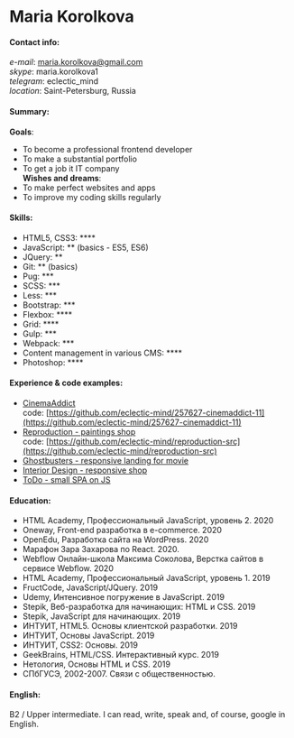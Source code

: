 # Maria Korolkova
#### Contact info:
_e-mail_: [maria.korolkova@gmail.com](maria.korolkova@gmail.com)  
_skype_: maria.korolkova1  
_telegram_: eclectic_mind  
_location_: Saint-Petersburg, Russia  
#### Summary:
**Goals**:
* To become a professional frontend developer  
* To make a substantial portfolio  
* To get a job it IT company  
**Wishes and dreams**:  
* To make perfect websites and apps  
* To improve my coding skills regularly  
#### Skills:
* HTML5, CSS3: ****
* JavaScript: ** (basics - ES5, ES6)
* JQuery: **
* Git: ** (basics)
* Pug: ***
* SCSS: ***
* Less: ***
* Bootstrap: ***
* Flexbox: ****
* Grid: ****
* Gulp: ***
* Webpack: ***
* Content management in various CMS: ****
* Photoshop: ****
#### Experience & code examples:
* [CinemaAddict](https://eclectic-mind.github.io/cinemaaddict-public/)  
code: [https://github.com/eclectic-mind/257627-cinemaddict-11](https://github.com/eclectic-mind/257627-cinemaddict-11)  
* [Reproduction - paintings shop](https://eclectic-mind.github.io/reproduction-public/)  
code: [https://github.com/eclectic-mind/reproduction-src](https://github.com/eclectic-mind/reproduction-src)  
* [Ghostbusters - responsive landing for movie](https://github.com/eclectic-mind/ghostbusters)  
* [Interior Design - responsive shop](https://github.com/eclectic-mind/interior-design)  
* [ToDo - small SPA on JS](https://github.com/eclectic-mind/to-do-app-webcademy)  
#### Education:
* HTML Academy, Профессиональный JavaScript, уровень 2. 2020
* Oneway, Front-end разработка в e-commerce. 2020
* OpenEdu, Разработка сайта на WordPress. 2020
* Марафон Зара Захарова по React. 2020.
* Webflow Онлайн-школа Максима Соколова, Верстка сайтов в сервисе Webflow. 2020
* HTML Academy, Профессиональный JavaScript, уровень 1. 2019
* FructCode, JavaScript/JQuery. 2019
* Udemy, Интенсивное погружение в JavaScript. 2019
* Stepik, Веб-разработка для начинающих: HTML и CSS. 2019
* Stepik, JavaScript для начинающих. 2019
* ИНТУИТ, HTML5. Основы клиентской разработки. 2019
* ИНТУИТ, Основы JavaScript. 2019
* ИНТУИТ, CSS2: Основы. 2019
* GeekBrains, HTML/CSS. Интерактивный курс. 2019
* Нетология, Основы HTML и CSS. 2019
* СПбГУСЭ, 2002-2007. Связи с общественностью.
#### English:
B2 / Upper intermediate. I can read, write, speak and, of course, google in English.
